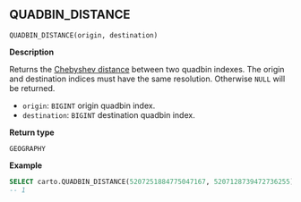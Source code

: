 ## QUADBIN_DISTANCE

```sql:signature
QUADBIN_DISTANCE(origin, destination)
```

**Description**

Returns the [Chebyshev distance](https://en.wikipedia.org/wiki/Chebyshev_distance) between two quadbin indexes. The origin and destination indices must have the same resolution. Otherwise `NULL` will be returned.

* `origin`: `BIGINT` origin quadbin index.
* `destination`: `BIGINT` destination quadbin index.

**Return type**

`GEOGRAPHY`

**Example**

```sql
SELECT carto.QUADBIN_DISTANCE(5207251884775047167, 5207128739472736255);
-- 1
```
